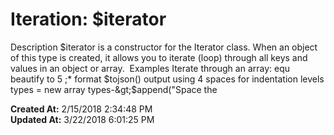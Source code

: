 # Iteration: $iterator

Description $iterator is a constructor for the Iterator class. When an object of this type is created, it allows you to iterate (loop) through all keys and values in an object or array.  Examples Iterate through an array: equ beautify to 5 ;* format $tojson() output using 4 spaces for indentation levels types = new array types-&gt;$append("Space the  

**Created At:** 2/15/2018 2:34:48 PM  
**Updated At:** 3/22/2018 6:01:25 PM  


